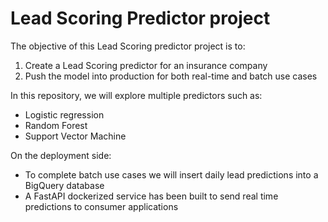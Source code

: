 # Lead Scoring Predictor project

The objective of this Lead Scoring predictor project is to:
1. Create a Lead Scoring predictor for an insurance company
2. Push the model into production for both real-time and batch use cases

In this repository, we will explore multiple predictors such as:
- Logistic regression
- Random Forest
- Support Vector Machine

On the deployment side:
- To complete batch use cases we will insert daily lead predictions into a BigQuery database
- A FastAPI dockerized service has been built to send real time predictions to consumer applications
